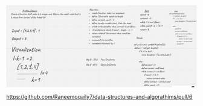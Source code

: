 ![get kth ](./get%20kth%20node.png)

https://github.com/Raneemoqaily7/data-structures-and-algorathims/pull/6